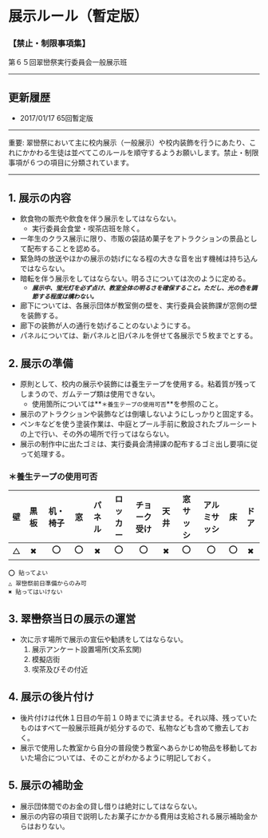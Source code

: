 # 展示ルール（暫定版） 

### 【禁止・制限事項集】 

第６５回翠巒祭実行委員会一般展示班 

----

## 更新履歴

- 2017/01/17 65回暫定版

----

重要: 翠巒祭において主に校内展示（一般展示）や校内装飾を行うにあたり、これにかかわる生徒は並べてこのルールを順守するようお願いします。禁止・制限事項が６つの項目に分類されています。 

----

## 1. 展示の内容

* 飲食物の販売や飲食を伴う展示をしてはならない。
  - 実行委員会食堂・喫茶店班を除く。
* 一年生のクラス展示に限り、市販の袋詰め菓子をアトラクションの景品として配布することを認める。
* 緊急時の放送やほかの展示の妨げになる程の大きな音を出す機械は持ち込んではならない。
* 暗転を伴う展示をしてはならない。明るさについては次のように定める。
  - ***```展示中、蛍光灯を必ず点け、教室全体の明るさを確保すること。ただし、光の色を調節する程度は構わない。```***
* 廊下については、各展示団体が教室側の壁を、実行委員会装飾課が窓側の壁を装飾する。
* 廊下の装飾が人の通行を妨げることのないようにする。
* パネルについては、新パネルと旧パネルを併せて各展示で５枚までとする。 

## 2. 展示の準備

* 原則として、校内の展示や装飾には養生テープを使用する。粘着質が残ってしまうので、ガムテープ類は使用できない。 
  - 使用箇所については**```＊養生テープの使用可否```**を参照のこと。
* 展示のアトラクションや装飾などは倒壊しないようにしっかりと固定する。
* ペンキなどを使う塗装作業は、中庭とプール手前に敷設されたブルーシートの上で行い、その外の場所で行ってはならない。
* 展示の制作中に出たゴミは、実行委員会清掃課の配布するゴミ出し要項に従って処理する。 

### ＊養生テープの使用可否

|壁|黒板|机・椅子|窓|パネル|ロッカー|チョーク受け|天井|窓サッシ|アルミサッシ|床|ドア|
|:-:|:-:|:-----:|:-:|:----:|:------:|:----------:|:--:|:------:|:---------:|:-:|:--:|
|△|✖  |⭕      |⭕|✖    |⭕      |⭕          |✖  |⭕      |⭕          |⭕|✖  |

~~~
⭕ 貼ってよい
△ 翠巒祭前日準備からのみ可
✖ 貼ってはいけない 
~~~

## 3. 翠巒祭当日の展示の運営

* 次に示す場所で展示の宣伝や勧誘をしてはならない。 
  1. 展示アンケート設置場所(文系玄関)
  2. 模擬店街
  3. 喫茶及びその付近

## 4. 展示の後片付け

* 後片付けは代休１日目の午前１０時までに済ませる。それ以降、残っていたものはすべて一般展示班員が処分するので、私物なども含めて撤去しておく。
* 展示で使用した教室から自分の普段使う教室へあらかじめ物品を移動しておいた場合については、そのことがわかるように明記しておく。 

## 5. 展示の補助金

* 展示団体間でのお金の貸し借りは絶対にしてはならない。
* 展示の内容の項目で説明したお菓子にかかる費用は支給される展示補助金からはおりない。 